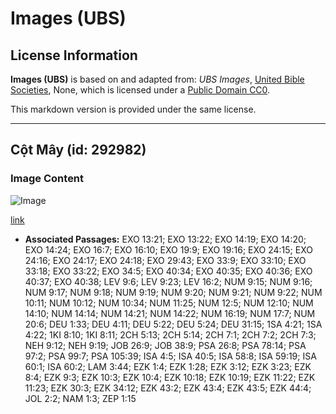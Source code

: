 # Images (UBS)

## License Information

**Images (UBS)** is based on and adapted from: _UBS Images_, [United Bible Societies](https://unitedbiblesocieties.org/), None, which is licensed under a [Public Domain CC0](https://creativecommons.org/public-domain/cc0/).

This markdown version is provided under the same license.



--------------------------------

## Cột Mây (id: 292982)

### Image Content

![Image](https://cdn.aquifer.bible/aquifer-content/resources/Media/WEB-0714_pillar_of_cloud.jpg)

[link](https://cdn.aquifer.bible/aquifer-content/resources/Media/WEB-0714_pillar_of_cloud.jpg)

* **Associated Passages:** EXO 13:21; EXO 13:22; EXO 14:19; EXO 14:20; EXO 14:24; EXO 16:7; EXO 16:10; EXO 19:9; EXO 19:16; EXO 24:15; EXO 24:16; EXO 24:17; EXO 24:18; EXO 29:43; EXO 33:9; EXO 33:10; EXO 33:18; EXO 33:22; EXO 34:5; EXO 40:34; EXO 40:35; EXO 40:36; EXO 40:37; EXO 40:38; LEV 9:6; LEV 9:23; LEV 16:2; NUM 9:15; NUM 9:16; NUM 9:17; NUM 9:18; NUM 9:19; NUM 9:20; NUM 9:21; NUM 9:22; NUM 10:11; NUM 10:12; NUM 10:34; NUM 11:25; NUM 12:5; NUM 12:10; NUM 14:10; NUM 14:14; NUM 14:21; NUM 14:22; NUM 16:19; NUM 17:7; NUM 20:6; DEU 1:33; DEU 4:11; DEU 5:22; DEU 5:24; DEU 31:15; 1SA 4:21; 1SA 4:22; 1KI 8:10; 1KI 8:11; 2CH 5:13; 2CH 5:14; 2CH 7:1; 2CH 7:2; 2CH 7:3; NEH 9:12; NEH 9:19; JOB 26:9; JOB 38:9; PSA 26:8; PSA 78:14; PSA 97:2; PSA 99:7; PSA 105:39; ISA 4:5; ISA 40:5; ISA 58:8; ISA 59:19; ISA 60:1; ISA 60:2; LAM 3:44; EZK 1:4; EZK 1:28; EZK 3:12; EZK 3:23; EZK 8:4; EZK 9:3; EZK 10:3; EZK 10:4; EZK 10:18; EZK 10:19; EZK 11:22; EZK 11:23; EZK 30:3; EZK 34:12; EZK 43:2; EZK 43:4; EZK 43:5; EZK 44:4; JOL 2:2; NAM 1:3; ZEP 1:15

